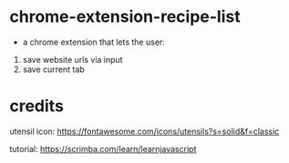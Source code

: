 # chrome-extension-recipe-list

- a chrome extension that lets the user:

1.  save website urls via input
2.  save current tab

# credits

utensil icon:
https://fontawesome.com/icons/utensils?s=solid&f=classic

tutorial:
https://scrimba.com/learn/learnjavascript
